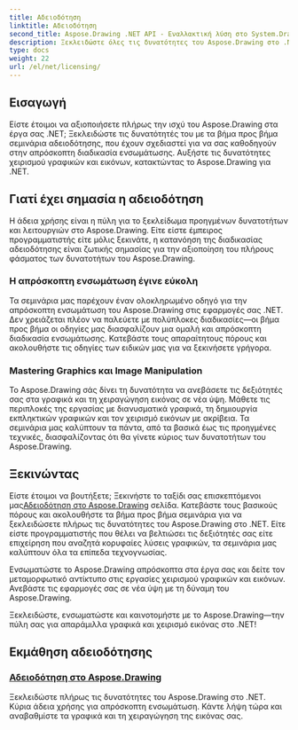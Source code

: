 ```yaml
---
title: Αδειοδότηση
linktitle: Αδειοδότηση
second_title: Aspose.Drawing .NET API - Εναλλακτική λύση στο System.Drawing.Common
description: Ξεκλειδώστε όλες τις δυνατότητες του Aspose.Drawing στο .NET με απρόσκοπτα σεμινάρια αδειοδότησης. Ενσωματώστε αβίαστα, αναβαθμίστε τα γραφικά και χειριστείτε τις εικόνες με ευκολία.
type: docs
weight: 22
url: /el/net/licensing/
---
```


## Εισαγωγή

Είστε έτοιμοι να αξιοποιήσετε πλήρως την ισχύ του Aspose.Drawing στα έργα σας .NET; Ξεκλειδώστε τις δυνατότητές του με τα βήμα προς βήμα σεμινάρια αδειοδότησης, που έχουν σχεδιαστεί για να σας καθοδηγούν στην απρόσκοπτη διαδικασία ενσωμάτωσης. Αυξήστε τις δυνατότητες χειρισμού γραφικών και εικόνων, κατακτώντας το Aspose.Drawing για .NET.

## Γιατί έχει σημασία η αδειοδότηση

Η άδεια χρήσης είναι η πύλη για το ξεκλείδωμα προηγμένων δυνατοτήτων και λειτουργιών στο Aspose.Drawing. Είτε είστε έμπειρος προγραμματιστής είτε μόλις ξεκινάτε, η κατανόηση της διαδικασίας αδειοδότησης είναι ζωτικής σημασίας για την αξιοποίηση του πλήρους φάσματος των δυνατοτήτων του Aspose.Drawing.

### Η απρόσκοπτη ενσωμάτωση έγινε εύκολη

Τα σεμινάρια μας παρέχουν έναν ολοκληρωμένο οδηγό για την απρόσκοπτη ενσωμάτωση του Aspose.Drawing στις εφαρμογές σας .NET. Δεν χρειάζεται πλέον να παλεύετε με πολύπλοκες διαδικασίες—οι βήμα προς βήμα οι οδηγίες μας διασφαλίζουν μια ομαλή και απρόσκοπτη διαδικασία ενσωμάτωσης. Κατεβάστε τους απαραίτητους πόρους και ακολουθήστε τις οδηγίες των ειδικών μας για να ξεκινήσετε γρήγορα.

### Mastering Graphics και Image Manipulation

Το Aspose.Drawing σάς δίνει τη δυνατότητα να ανεβάσετε τις δεξιότητές σας στα γραφικά και τη χειραγώγηση εικόνας σε νέα ύψη. Μάθετε τις περιπλοκές της εργασίας με διανυσματικά γραφικά, τη δημιουργία εκπληκτικών γραφικών και τον χειρισμό εικόνων με ακρίβεια. Τα σεμινάρια μας καλύπτουν τα πάντα, από τα βασικά έως τις προηγμένες τεχνικές, διασφαλίζοντας ότι θα γίνετε κύριος των δυνατοτήτων του Aspose.Drawing.

## Ξεκινώντας

 Είστε έτοιμοι να βουτήξετε; Ξεκινήστε το ταξίδι σας επισκεπτόμενοι μας[Αδειοδότηση στο Aspose.Drawing](./licensing/) σελίδα. Κατεβάστε τους βασικούς πόρους και ακολουθήστε τα βήμα προς βήμα σεμινάρια για να ξεκλειδώσετε πλήρως τις δυνατότητες του Aspose.Drawing στο .NET. Είτε είστε προγραμματιστής που θέλει να βελτιώσει τις δεξιότητές σας είτε επιχείρηση που αναζητά κορυφαίες λύσεις γραφικών, τα σεμινάρια μας καλύπτουν όλα τα επίπεδα τεχνογνωσίας.

Ενσωματώστε το Aspose.Drawing απρόσκοπτα στα έργα σας και δείτε τον μεταμορφωτικό αντίκτυπο στις εργασίες χειρισμού γραφικών και εικόνων. Ανεβάστε τις εφαρμογές σας σε νέα ύψη με τη δύναμη του Aspose.Drawing.

Ξεκλειδώστε, ενσωματώστε και καινοτομήστε με το Aspose.Drawing—την πύλη σας για απαράμιλλα γραφικά και χειρισμό εικόνας στο .NET!
## Εκμάθηση αδειοδότησης
### [Αδειοδότηση στο Aspose.Drawing](./licensing/)
Ξεκλειδώστε πλήρως τις δυνατότητες του Aspose.Drawing στο .NET. Κύρια άδεια χρήσης για απρόσκοπτη ενσωμάτωση. Κάντε λήψη τώρα και αναβαθμίστε τα γραφικά και τη χειραγώγηση της εικόνας σας.